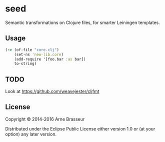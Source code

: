 # seed

Semantic transformations on Clojure files, for smarter Leiningen templates.

## Usage

``` clojure
(-> (of-file "core.clj")
    (set-ns 'new-lib.core)
    (add-require '[foo.bar :as bar])
    to-string)
```

## TODO

Look at https://github.com/weavejester/cljfmt

## License

Copyright © 2014-2016 Arne Brasseur

Distributed under the Eclipse Public License either version 1.0 or (at
your option) any later version.

